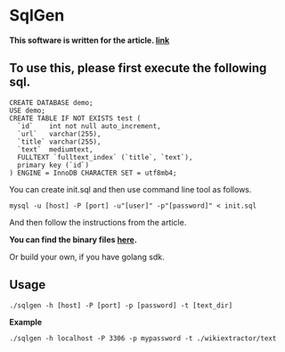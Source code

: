 # SqlGen
**This software is written for the article. [link](https://medium.com/@changhengliou/%E7%94%A8mysql-fulltext-search%E5%BB%BA%E7%AB%8B%E7%B0%A1%E6%98%93%E6%90%9C%E5%B0%8B%E5%BC%95%E6%93%8E-80659c28ec19)**

## To use this, please first execute the following sql.

```
CREATE DATABASE demo;
USE demo;
CREATE TABLE IF NOT EXISTS test (
  `id`    int not null auto_increment,
  `url`   varchar(255),
  `title` varchar(255),
  `text`  mediumtext,
  FULLTEXT `fulltext_index` (`title`, `text`),
  primary key (`id`)
) ENGINE = InnoDB CHARACTER SET = utf8mb4;
```

You can create init.sql and then use command line tool as follows.

`mysql -u [host] -P [port] -u"[user]" -p"[password]" < init.sql`

And then follow the instructions from the article.

**You can find the binary files [here](https://github.com/qq52184962/sqlgen/releases).** 

Or build your own, if you have golang sdk.

## Usage
`./sqlgen -h [host] -P [port] -p [password] -t [text_dir]`

**Example**

`./sqlgen -h localhost -P 3306 -p mypassword -t ./wikiextractor/text`

